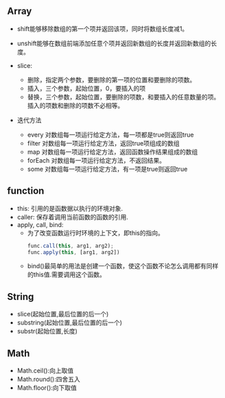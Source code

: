 ## Array
- shift能够移除数组的第一个项并返回该项，同时将数组长度减1。
- unshift能够在数组前端添加任意个项并返回新数组的长度并返回新数组的长度。
- slice:
  - 删除，指定两个参数，要删除的第一项的位置和要删除的项数。
  - 插入，三个参数，起始位置，0，要插入的项
  - 替换，三个参数，起始位置，要删除的项数，和要插入的任意数量的项。插入的项数和删除的项数不必相等。
- 迭代方法

  - every 对数组每一项运行给定方法，每一项都是true则返回true
  - filter 对数组每一项运行给定方法，返回true项组成的数组
  - map 对数组每一项运行给定方法，返回函数操作结果组成的数组
  - forEach 对数组每一项运行给定方法，不返回结果。
  - some 对数组每一项运行给定方法，有一项是true则返回true

## function

- this: 引用的是函数据以执行的环境对象.
- caller: 保存着调用当前函数的函数的引用.
- apply, call, bind:
  - 为了改变函数运行时环境的上下文，即this的指向。
    ```javascript
    func.call(this, arg1, arg2);
    func.apply(this, [arg1, arg2])
    ```
  - bind()最简单的用法是创建一个函数，使这个函数不论怎么调用都有同样的this值.需要调用这个函数。

## String
- slice(起始位置,最后位置的后一个) 
- substring(起始位置,最后位置的后一个)  
- substr(起始位置,长度) 

## Math
- Math.ceil():向上取值
- Math.round():四舍五入
- Math.floor():向下取值




